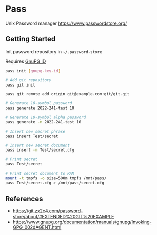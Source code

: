 # Pass

Unix Password manager https://www.passwordstore.org/

## Getting Started

Init password repository in `~/.password-store`

Requires [GnuPG ID](./gnupg.md)

```bash
pass init [gnupg-key-id]

# Add git repository
pass git init

pass git remote add origin git@example.com:git/git.git

# Generate 10-symbol password
pass generate 2022-241-test 10

# Generate 10-symbol alpha password
pass generate -n 2022-241-test 10

# Insert new secret phrase
pass insert Test/secret

# Insert new secret document
pass insert -m Test/secret.cfg

# Print secret
pass Test/secret

# Print secret document to RAM
mount -t tmpfs -o size=500m tmpfs /mnt/pass/
pass Test/secret.cfg > /mnt/pass/secret.cfg
```

## References

- https://git.zx2c4.com/password-store/about/#EXTENDED%20GIT%20EXAMPLE
- https://www.gnupg.org/documentation/manuals/gnupg/Invoking-GPG_002dAGENT.html
